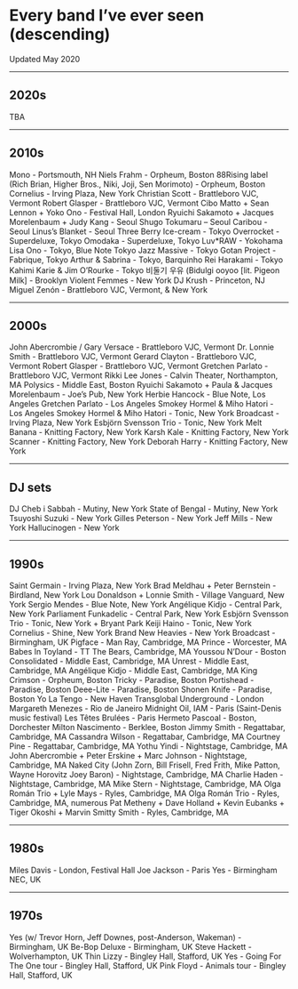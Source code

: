 # Every band I’ve ever seen (descending)

Updated May 2020

------

## 2020s
TBA

------

## 2010s
Mono - Portsmouth, NH
Niels Frahm - Orpheum, Boston
88Rising label (Rich Brian, Higher Bros., Niki, Joji, Sen Morimoto) - Orpheum, Boston
Cornelius - Irving Plaza, New York
Christian Scott - Brattleboro VJC, Vermont
Robert Glasper - Brattleboro VJC, Vermont
Cibo Matto + Sean Lennon + Yoko Ono - Festival Hall, London
Ryuichi Sakamoto + Jacques Morelenbaum + Judy Kang - Seoul
Shugo Tokumaru – Seoul
Caribou - Seoul
Linus’s Blanket - Seoul
Three Berry Ice-cream - Tokyo
Overrocket - Superdeluxe, Tokyo
Omodaka - Superdeluxe, Tokyo
Luv*RAW - Yokohama
Lisa Ono - Tokyo, Blue Note
Tokyo Jazz Massive - Tokyo
Gotan Project - Fabrique, Tokyo
Arthur & Sabrina - Tokyo, Barquinho
Rei Harakami - Tokyo
Kahimi Karie & Jim O’Rourke - Tokyo
비둘기 우유 (Bidulgi ooyoo [lit. Pigeon Milk] - Brooklyn
Violent Femmes - New York
DJ Krush - Princeton, NJ
Miguel Zenón - Brattleboro VJC, Vermont, & New York

------

## 2000s
John Abercrombie / Gary Versace - Brattleboro VJC, Vermont
Dr. Lonnie Smith - Brattleboro VJC, Vermont
Gerard Clayton - Brattleboro VJC, Vermont
Robert Glasper - Brattleboro VJC, Vermont
Gretchen Parlato - Brattleboro VJC, Vermont
Rikki Lee Jones - Calvin Theater, Northampton, MA
Polysics - Middle East, Boston
Ryuichi Sakamoto + Paula & Jacques Morelenbaum - Joe’s Pub, New York
Herbie Hancock - Blue Note, Los Angeles
Gretchen Parlato - Los Angeles
Smokey Hormel & Miho Hatori - Los Angeles
Smokey Hormel & Miho Hatori - Tonic, New York
Broadcast - Irving Plaza, New York
Esbjörn Svensson Trio - Tonic, New York
Melt Banana - Knitting Factory, New York
Karsh Kale - Knitting Factory, New York
Scanner - Knitting Factory, New York
Deborah Harry - Knitting Factory, New York

------

## DJ sets
DJ Cheb i Sabbah - Mutiny, New York
State of Bengal - Mutiny, New York
Tsuyoshi Suzuki - New York
Gilles Peterson - New York
Jeff Mills - New York
Hallucinogen - New York

------

## 1990s
Saint Germain - Irving Plaza, New York
Brad Meldhau + Peter Bernstein - Birdland, New York
Lou Donaldson + Lonnie Smith - Village Vanguard, New York
Sergio Mendes - Blue Note, New York
Angélique Kidjo - Central Park, New York
Parliament Funkadelic - Central Park, New York
Esbjörn Svensson Trio - Tonic, New York + Bryant Park
Keiji Haino - Tonic, New York
Cornelius - Shine, New York
Brand New Heavies - New York
Broadcast - Birmingham, UK
Pigface - Man Ray, Cambridge, MA
Prince - Worcester, MA
Babes In Toyland - TT The Bears, Cambridge, MA
Youssou N’Dour - Boston
Consolidated - Middle East, Cambridge, MA
Unrest - Middle East, Cambridge, MA
Angélique Kidjo - Middle East, Cambridge, MA
King Crimson - Orpheum, Boston
Tricky - Paradise, Boston
Portishead - Paradise, Boston
Deee-Lite - Paradise, Boston
Shonen Knife - Paradise, Boston
Yo La Tengo - New Haven
Transglobal Underground - London
Margareth Menezes - Rio de Janeiro
Midnight Oil, IAM - Paris (Saint-Denis music festival)
Les Têtes Brulées - Paris
Hermeto Pascoal - Boston, Dorchester
Milton Nascimento - Berklee, Boston
Jimmy Smith - Regattabar, Cambridge, MA
Cassandra Wilson - Regattabar, Cambridge, MA
Courtney Pine - Regattabar, Cambridge, MA
Yothu Yindi - Nightstage, Cambridge, MA
John Abercrombie + Peter Erskine + Marc Johnson - Nightstage, Cambridge, MA
Naked City (John Zorn, Bill Frisell, Fred Frith, Mike Patton, Wayne Horovitz Joey Baron) - Nightstage, Cambridge, MA
Charlie Haden - Nightstage, Cambridge, MA
Mike Stern - Nightstage, Cambridge, MA
Olga Román Trio + Lyle Mays - Ryles, Cambridge, MA
Olga Román Trio - Ryles, Cambridge, MA, numerous
Pat Metheny + Dave Holland + Kevin Eubanks + Tiger Okoshi + Marvin Smitty Smith - Ryles, Cambridge, MA

------

## 1980s
Miles Davis - London, Festival Hall
Joe Jackson - Paris
Yes - Birmingham NEC, UK

------

## 1970s
Yes (w/ Trevor Horn, Jeff Downes, post-Anderson, Wakeman) - Birmingham, UK
Be-Bop Deluxe - Birmingham, UK
Steve Hackett - Wolverhampton, UK
Thin Lizzy - Bingley Hall, Stafford, UK
Yes - Going For The One tour - Bingley Hall, Stafford, UK
Pink Floyd - Animals tour - Bingley Hall, Stafford, UK